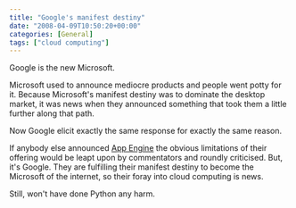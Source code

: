 ```yaml
---
title: "Google's manifest destiny"
date: "2008-04-09T10:50:20+00:00"
categories: [General]
tags: ["cloud computing"]
---
```


Google is the new Microsoft.

Microsoft used to announce mediocre products and people went potty for it. Because Microsoft's manifest destiny was to dominate the desktop market, it was news when they announced something that took them a little further along that path.

Now Google elicit exactly the same response for exactly the same reason.

If anybody else announced <a href="https://appengine.google.com/">App Engine</a> the obvious limitations of their offering would be leapt upon by commentators and roundly criticised. But, it's Google. They are fulfilling their manifest destiny to become the Microsoft of the internet, so their foray into cloud computing is news.

Still, won't have done Python any harm.
